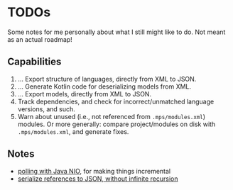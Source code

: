 # TODOs

Some notes for me personally about what I still might like to do.
Not meant as an actual roadmap!


## Capabilities

1. ... Export structure of languages, directly from XML to JSON.
1. ... Generate Kotlin code for deserializing models from XML.
1. ... Export models, directly from XML to JSON.
1. Track dependencies, and check for incorrect/unmatched language versions, and such.
1. Warn about unused (i.e., not referenced from `.mps/modules.xml`) modules.
    Or more generally: compare project/modules on disk with `.mps/modules.xml`, and generate fixes.


## Notes

* [polling with Java NIO](https://dzone.com/articles/event-driven-architecture-over-polling-architecture), for making things incremental
* [serialize references to JSON, without infinite recursion](https://www.logicbig.com/tutorials/misc/jackson/json-identity-info-annotation.html)

